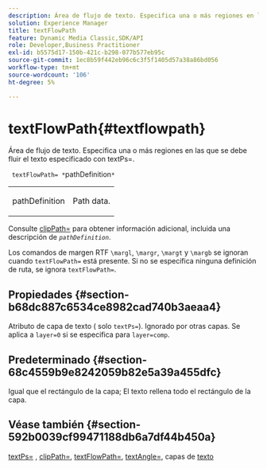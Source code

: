 ```yaml
---
description: Área de flujo de texto. Especifica una o más regiones en las que se debe fluir el texto especificado con textPs=.
solution: Experience Manager
title: textFlowPath
feature: Dynamic Media Classic,SDK/API
role: Developer,Business Practitioner
exl-id: b5575d17-150b-421c-b298-077b577eb95c
source-git-commit: 1ec8b59f442eb96c6c3f5f1405d57a38a86bd056
workflow-type: tm+mt
source-wordcount: '106'
ht-degree: 5%

---
```


# textFlowPath{#textflowpath}

Área de flujo de texto. Especifica una o más regiones en las que se debe fluir el texto especificado con textPs=.

` textFlowPath= *`pathDefinition`*`

<table id="simpletable_52CEFF5C3CCB4642A9A320D01B1BF8E0"> 
 <tr class="strow"> 
  <td class="stentry"> <p> <span class="varname"> pathDefinition  </span> </p> </td> 
  <td class="stentry"> <p>Path data. </p> </td> 
 </tr> 
</table>

Consulte [clipPath=](../../../../../is-api/http-ref/image-serving-api-ref/c-http-protocol-reference/c-command-reference/r-clippath.md#reference-8139b1b52dc54749b51b109521ddf83d) para obtener información adicional, incluida una descripción de *`pathDefinition`*.

Los comandos de margen RTF `\margl`, `\margr`, `\margt` y `\margb` se ignoran cuando `textFlowPath=` está presente. Si no se especifica ninguna definición de ruta, se ignora `textFlowPath=`.

## Propiedades {#section-b68dc887c6534ce8982cad740b3aeaa4}

Atributo de capa de texto ( solo `textPs=`). Ignorado por otras capas. Se aplica a `layer=0` si se especifica para `layer=comp`.

## Predeterminado {#section-68c4559b9e8242059b82e5a39a455dfc}

Igual que el rectángulo de la capa; El texto rellena todo el rectángulo de la capa.

## Véase también {#section-592b0039cf99471188db6a7df44b450a}

[textPs=](../../../../../is-api/http-ref/image-serving-api-ref/c-http-protocol-reference/c-command-reference/r-textps.md#reference-4209a2a6169f44278da2647cfb0cd767) ,  [clipPath=](../../../../../is-api/http-ref/image-serving-api-ref/c-http-protocol-reference/c-command-reference/r-clippath.md#reference-8139b1b52dc54749b51b109521ddf83d),  [textFlowPath=](../../../../../is-api/http-ref/image-serving-api-ref/c-http-protocol-reference/c-command-reference/r-textflowpath.md#reference-0b8d9493d71342f0b6a64a6d221584ef),  [textAngle=](../../../../../is-api/http-ref/image-serving-api-ref/c-http-protocol-reference/c-command-reference/r-textangle.md#reference-447f624c0e764d0cb5c75846d1b44d15), capas de  [texto](../../../../../is-api/http-ref/image-serving-api-ref/c-http-protocol-reference/c-text-formatting/r-text-layers.md#reference-47e78cfb18134db5ab09e17af14a6a8f)
